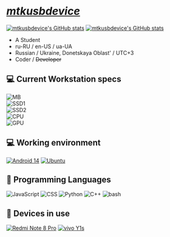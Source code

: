 # _<ins>[mtkusbdevice](https://mtk.dest4590.lol)</ins>_
[![mtkusbdevice's GitHub stats](https://github-readme-stats.vercel.app/api?username=mtkusbdevice&show_icons=true&theme=catppuccin_mocha&border_radius=12&hide_border=true)](https://github.com/mtkusbdevice)
[![mtkusbdevice's GitHub stats](https://github-readme-stats.vercel.app/api/top-langs?username=mtkusbdevice&layout=compact&show_icons=true&theme=catppuccin_mocha&border_radius=12&hide_border=true)](https://github.com/mtkusbdevice)

[//]: # "[![Discord Presence](https://lanyard.cnrad.dev/api/935607522927198252)](https://discord.com/users/935607522927198252)"

- A Student
- ru-RU / en-US / ua-UA
- Russian / Ukraine, Donetskaya Oblast' / UTC+3
- Coder / ~~Developer~~

## 💻 Current Workstation specs
![MB](https://img.shields.io/badge/Gigabyte-A520M_K-cba6f7?style=for-the-badge&logoColor=cdd6f4&labelColor=1e1e2e)
<br>
![SSD1](https://img.shields.io/badge/Netac-Basic_512GB-cba6f7?style=for-the-badge&logoColor=cdd6f4&labelColor=1e1e2e)
<br>
![SSD2](https://img.shields.io/badge/KIOXIA-Exceria_480GB-cba6f7?style=for-the-badge&logoColor=cdd6f4&labelColor=1e1e2e)
<br>
![CPU](https://img.shields.io/badge/AMD-Ryzen_5_5500-cba6f7?style=for-the-badge&logoColor=cdd6f4&labelColor=1e1e2e)
<br> 
![GPU](https://img.shields.io/badge/ASUS-Radeon_Dual_RX_6500XT_OC_4GB-cba6f7?style=for-the-badge&logoColor=cdd6f4&labelColor=1e1e2e)

## 💻 Working environment
[![Android 14](https://img.shields.io/badge/Android%2014%20QPR2-3ddc84?style=flat-square&logo=android&logoColor=ffffff)](https://www.android.com/android-14/)
[![Ubuntu](https://img.shields.io/badge/Ubuntu%2024.04%20LTS-E95420?style=flat-square&logo=ubuntu&logoColor=ffffff)](https://ubuntu.com/desktop/)

## 🌱 Programming Languages
![JavaScript](https://img.shields.io/badge/-JavaScript-f0db4f?style=flat-square&logo=javascript&logoColor=000)
![CSS](https://img.shields.io/badge/-CSS-264de4?style=flat-square&logo=css3&logoColor=fff)
![Python](https://img.shields.io/badge/-Python-3776ab?style=flat-square&logo=python&logoColor=fff)
![C++](https://img.shields.io/badge/-C++-blue?style=flat-square&logo=cplusplus&logoColor=fff)
![bash](https://img.shields.io/badge/-bash-4eaa25?style=flat-square&logo=gnu%20bash&logoColor=fff)

## 📱 Devices in use
[![Redmi Note 8 Pro](https://img.shields.io/badge/-Redmi%20Note%208%20Pro-orange?style=flat-square&logo=xiaomi&logoColor=ffffff)](https://www.mi.com/ru/redmi-note-8-pro/)
[![vivo Y1s](https://img.shields.io/badge/-vivo%20Y1s-blue?style=flat-square&logo=android&logoColor=ffffff)](https://vivo.com)
